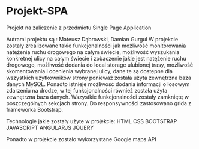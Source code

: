 # Projekt-SPA
Projekt na zaliczenie z przedmiotu Single Page Application

Autrami projektu są : Mateusz Dąbrowski, Damian Gurgul
W projekcie zostały zrealizowane takie funkcjonalności jak 
możliwość monitorowania natężenia ruchu drogowego na całym świecie,
możliwość wyszukania konkretnej ulicy na całym świecie i zobaczenie jakie
jest natężenie ruchu drogowego, możliwość dodania do local storage ulubionej
trasy, możliwość skomentowania i ocenienia wybranej ulicy, dane te są dostępne
dla wszystkich użytkowników strony ponieważ została użyta zewnętrzna baza danych
MySQL. Ponadto istnieje możliwość dodania informacji o losowym zdarzeniu na drodze,
w tej funkcjonalności również została użyta zewnętrzna baza danych. Wszystkie
funkcjonalności zostały zamkniętę w poszczególnych sekcjach strony. Do responsywności
zastosowano grida z frameworka Bootstrap.

Technologie jakie zostały użyte w projekcie:
HTML
CSS
BOOTSTRAP
JAVASCRIPT
ANGULARJS
JQUERY

Ponadto w projekcie zostało wykorzystane Google maps API